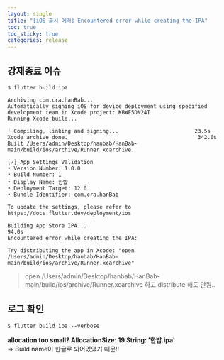 ```yaml
---
layout: single
title: "[iOS 출시 에러] Encountered error while creating the IPA"
toc: true
toc_sticky: true
categories: release
---
```


## 강제종료 이슈
```
$ flutter build ipa

Archiving com.cra.hanBab...
Automatically signing iOS for device deployment using specified development team in Xcode project: KBWF5DN24T
Running Xcode build...

└─Compiling, linking and signing...                        23.5s
Xcode archive done.                                         342.0s
Built /Users/admin/Desktop/hanbab/HanBab-main/build/ios/archive/Runner.xcarchive.

[✓] App Settings Validation
• Version Number: 1.0.0
• Build Number: 1
• Display Name: 한밥
• Deployment Target: 12.0
• Bundle Identifier: com.cra.hanBab

To update the settings, please refer to 
https://docs.flutter.dev/deployment/ios

Building App Store IPA...                                          94.0s
Encountered error while creating the IPA:

Try distributing the app in Xcode: "open
/Users/admin/Desktop/hanbab/HanBab-main/build/ios/archive/Runner.xcarchive"
```
> open /Users/admin/Desktop/hanbab/HanBab-main/build/ios/archive/Runner.xcarchive 하고 distribute 해도 안됨..

## 로그 확인
```
$ flutter build ipa --verbose
```

**allocation too small? AllocationSize: 19 String: '한밥.ipa'**   
=> Build name이 한글로 되어있었기 때문!!    


